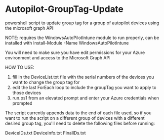 # Autopilot-GroupTag-Update
powershell script to update group tag for a group of autopilot devices using the microsoft graph API

NOTE: requires the WindowsAutoPilotIntune module to run properly, can be installed with
Install-Module -Name WindowsAutoPilotIntune

You will need to make sure you have edit permissions for your Azure environment and access to the Microsoft Graph API

HOW TO USE:

1. fill in the DeviceList.txt file with the serial numbers of the devices you want to change the group tag for
2. edit the last ForEach loop to include the groupTag you want to apply to those devices
3. run.ps1 from an elevated prompt and enter your Azure credentials when prompted

The script currently appends data to the end of each file used, so if you want to run the script on a different group of devices 
with a different desired group tag, you'll need to delete the following files before running:

DeviceIDs.txt
DeviceInfo.txt
FinalIDs.txt
